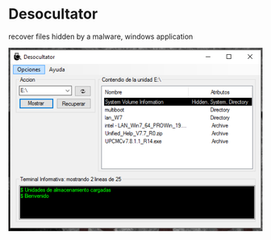 # Desocultator
recover files hidden by a malware, windows application

![alt text](https://github.com/darthleonard/Desocultator/blob/master/desocultator.png)
